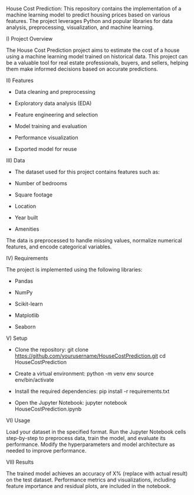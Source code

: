 House Cost Prediction:
This repository contains the implementation of a machine learning model to predict housing prices based on various features. 
The project leverages Python and popular libraries for data analysis, preprocessing, visualization, and machine learning.


I) Project Overview

The House Cost Prediction project aims to estimate the cost of a house using a machine learning model trained on historical data. 
This project can be a valuable tool for real estate professionals, buyers, and sellers, helping them make informed decisions based on accurate predictions.

II) Features

 - Data cleaning and preprocessing

 - Exploratory data analysis (EDA)

 - Feature engineering and selection

 - Model training and evaluation

 - Performance visualization

 - Exported model for reuse

III) Data

 - The dataset used for this project contains features such as:

 - Number of bedrooms

 - Square footage

 - Location

 - Year built

 - Amenities

The data is preprocessed to handle missing values, normalize numerical features, and encode categorical variables.

IV) Requirements

The project is implemented using the following libraries:

 - Pandas

 - NumPy

 - Scikit-learn

 - Matplotlib

 - Seaborn

V) Setup

 - Clone the repository:
    git clone https://github.com/yourusername/HouseCostPrediction.git
    cd HouseCostPrediction

 - Create a virtual environment:
    python -m venv env
    source env/bin/activate  

 - Install the required dependencies:
    pip install -r requirements.txt

 - Open the Jupyter Notebook:
    jupyter notebook HouseCostPrediction.ipynb

VI) Usage

Load your dataset in the specified format. Run the Jupyter Notebook cells step-by-step to preprocess data, train the model, and evaluate its performance.
Modify the hyperparameters and model architecture as needed to improve performance.

VII) Results

The trained model achieves an accuracy of X% (replace with actual result) on the test dataset. 
Performance metrics and visualizations, including feature importance and residual plots, are included in the notebook.
